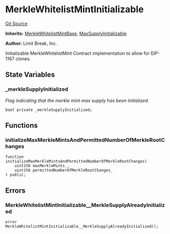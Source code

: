 # MerkleWhitelistMintInitializable
[Git Source](https://github.com/zanzai-dev/creator-token-standards/blob/e3ca932d2edc594487078ba2c4da4e803f84d6a3/src/minting/MerkleWhitelistMint.sol)

**Inherits:**
[MerkleWhitelistMintBase](/src/minting/MerkleWhitelistMint.sol/abstract.MerkleWhitelistMintBase.md), [MaxSupplyInitializable](/src/minting/MaxSupply.sol/abstract.MaxSupplyInitializable.md)

**Author:**
Limit Break, Inc.

Initializable MerkleWhitelistMint Contract implementation to allow for EIP-1167 clones.


## State Variables
### _merkleSupplyInitialized
*Flag indicating that the merkle mint max supply has been initialized.*


```solidity
bool private _merkleSupplyInitialized;
```


## Functions
### initializeMaxMerkleMintsAndPermittedNumberOfMerkleRootChanges


```solidity
function initializeMaxMerkleMintsAndPermittedNumberOfMerkleRootChanges(
    uint256 maxMerkleMints_,
    uint256 permittedNumberOfMerkleRootChanges_
) public;
```

## Errors
### MerkleWhitelistMintInitializable__MerkleSupplyAlreadyInitialized

```solidity
error MerkleWhitelistMintInitializable__MerkleSupplyAlreadyInitialized();
```

